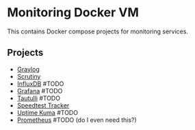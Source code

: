 # Monitoring Docker VM

This contains Docker compose projects for monitoring services.

## Projects

- [Graylog](./graylog/README.md)
- [Scrutiny](./scrutiny/README.md)
- [InfluxDB](./influxdb/README.md) #TODO
- [Grafana](./grafana/README.md) #TODO
- [Tautulli](./tautulli/README.md) #TODO
- [Speedtest Tracker](./speedtest-tracker/README.md)
- [Uptime Kuma](./uptime-kuma/README.md) #TODO
- [Prometheus](./prometheus/README.md) #TODO (do I even need this?)
